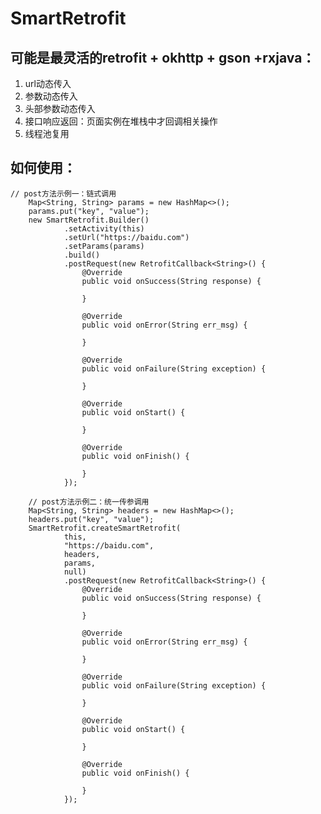 # SmartRetrofit #

## 可能是最灵活的retrofit + okhttp + gson +rxjava： ##
1. url动态传入
2. 参数动态传入
3. 头部参数动态传入
4. 接口响应返回：页面实例在堆栈中才回调相关操作
5. 线程池复用

## 如何使用： ##

	// post方法示例一：链式调用
        Map<String, String> params = new HashMap<>();
        params.put("key", "value");
        new SmartRetrofit.Builder()
                .setActivity(this)
                .setUrl("https://baidu.com")
                .setParams(params)
                .build()
                .postRequest(new RetrofitCallback<String>() {
                    @Override
                    public void onSuccess(String response) {

                    }

                    @Override
                    public void onError(String err_msg) {

                    }

                    @Override
                    public void onFailure(String exception) {

                    }

                    @Override
                    public void onStart() {

                    }

                    @Override
                    public void onFinish() {

                    }
                });

        // post方法示例二：统一传参调用
        Map<String, String> headers = new HashMap<>();
        headers.put("key", "value");
        SmartRetrofit.createSmartRetrofit(
                this,
                "https://baidu.com",
                headers,
                params,
                null)
                .postRequest(new RetrofitCallback<String>() {
                    @Override
                    public void onSuccess(String response) {

                    }

                    @Override
                    public void onError(String err_msg) {

                    }

                    @Override
                    public void onFailure(String exception) {

                    }

                    @Override
                    public void onStart() {

                    }

                    @Override
                    public void onFinish() {

                    }
                });





